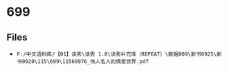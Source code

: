 # 699

## Files

- `F:/中文语料库/【01】读秀\读秀 1.0\读秀补充库（REPEAT）\数据009\新书0925\新书0920\115\699\11569976_伟人名人的情爱世界.pdf`
